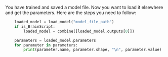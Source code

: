 You have trained and saved a model file. Now you want to load it elsewhere and get the parameters. Here are the steps you need to follow: 

```python
    loaded_model = load_model("model_file_path")
    if is_BrainScript: 
        loaded_model = combine([loaded_model.outputs[0]])

    parameters = loaded_model.parameters
    for parameter in parameters:
        print(parameter.name, parameter.shape, "\n", parameter.value) 
```